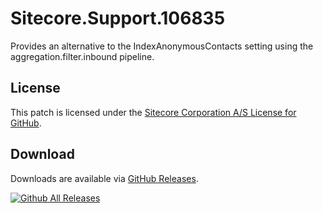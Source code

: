 # Sitecore.Support.106835
Provides an alternative to the IndexAnonymousContacts setting using the aggregation.filter.inbound pipeline.

## License  
This patch is licensed under the [Sitecore Corporation A/S License for GitHub](https://github.com/sitecoresupport/Sitecore.Support.106835/blob/master/LICENSE).  

## Download  
Downloads are available via [GitHub Releases](https://github.com/sitecoresupport/Sitecore.Support.106835/releases).  

[![Github All Releases](https://img.shields.io/github/downloads/SitecoreSupport/Sitecore.Support.106835/total.svg)](https://github.com/SitecoreSupport/Sitecore.Support.106835/releases)
